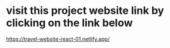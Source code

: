 # visit this project website link by clicking on the link below

https://travel-website-react-01.netlify.app/

